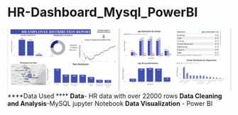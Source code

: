 # HR-Dashboard_Mysql_PowerBI



![image alt](https://github.com/Aasthataluja09/HR-Dashboard_Mysql_PowerBI/blob/e39eb7d1b37b6742e8bb4ec7374db666c2a7dc4c/HR_ReportScreenshot_2025-07-17_hr.png)
****Data Used ****
**Data**- HR data with over 22000 rows 
**Data Cleaning and Analysis**-MySQL jupyter Notebook
**Data Visualization** - Power BI

